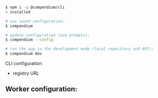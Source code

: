 ```sh
$ npm i -g @compendium/cli
> installed

# use saved configuration:
$ compendium

# update configuration (use prompts):
$ compendium --config

# run the app in the development mode (local repository and API):
$ compendium dev
```


CLI configuration:
- registry URL

Worker configuration:
- 